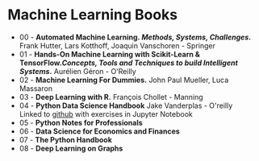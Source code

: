 # Machine Learning Books

<ul>
 <li>00 - <b>Automated Machine Learning.<i> Methods, Systems, Challenges</i>.</b> Frank Hutter, Lars Kotthoff, Joaquin Vanschoren - Springer</li>
  <li>01 - <b>Hands-On Machine Learning with Scikit-Learn & TensorFlow.<i>Concepts, Tools and Techniques to build Intelligent Systems</i>.</b> Aurélien Géron - O'Reilly</li>
  <li>02 - <b>Machine Learning For Dummies.</b> John Paul Mueller, Luca Massaron </li>
  <li>03 - <b>Deep Learning with R.</b> François Chollet - Manning </li>
  <li>04 - <b>Python Data Science Handbook</b> Jake Vanderplas - O'reilly <br>
    Linked to <a href="https://github.com/jakevdp/PythonDataScienceHandbook" target="_blank">github</a> with exercises in Jupyter Notebook</li>
  <li>05 - <b>Python Notes for Professionals</b></li>
  <li>06 - <b>Data Science for Economics and Finances</b></li>
  <li>07 - <b>The Python Handbook</b></li>
  <li>08 - <b>Deep Learning on Graphs</b></li>
</ul>
